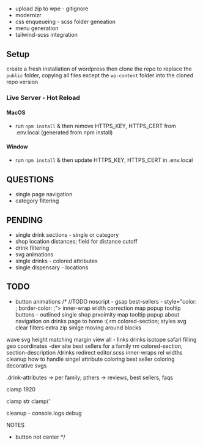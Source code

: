 # <THEME>
- upload zip to wpe - gitignore
- modernizr
- css enqueueing - scss folder geneation
- menu generation
- tailwind-scss integration

## Setup

create a fresh installation of wordpress then clone the repo to replace the `public` folder, copying all files except the `wp-content` folder into the cloned repo version

### Live Server - Hot Reload

#### MacOS

- run `npm install` & then remove HTTPS_KEY, HTTPS_CERT from .env.local (generated from npm install)

#### Window

- run `npm install` & then update HTTPS_KEY, HTTPS_CERT in .env.local


## QUESTIONS
- single page navigation
- category filtering

## PENDING
- single drink sections - single or category
- shop location distances; field for distance cutoff
- drink filtering
- svg animations
- single drinks - colored attributes
- single dispensary - locations

## TODO
- button animations
/* //TODO 
noscript - gsap
best-sellers - style="color: <?php echo $color; ?>; border-color: <?php echo $color; ?>;">
inner-wrap width correction
map popup tooltip
buttons - outlined
single
shop prxoimity
map tooltip popup
about
navigation on drinks page to home
:(
rm colored-section; styles svg
clear filters
extra zip
sinlge moving around blocks

wave svg height matching margin
view all - links
drinks isotope
safari
filling geo coordinates -dev site
best sellers for a family
rm colored-section, section-description
/drinks redirect
editor.scss
inner-wraps rel widths
cleanup
how to handle singel attribute coloring
best seller coloring
decorative svgs

.drink-attributes -> per family; pthers -> reviews, best sellers, faqs


clamp 1920

clamp str clamp('

cleanup - console.logs debug

NOTES
- button not center
*/